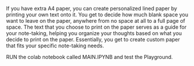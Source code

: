 If you have extra A4 paper, you can create personalized lined paper by printing your own text onto it. You get to decide how much blank space you want to leave on the paper, anywhere from no space at all to a full page of space. The text that you choose to print on the paper serves as a guide for your note-taking, helping you organize your thoughts based on what you decide to print on the paper. Essentially, you get to create custom paper that fits your specific note-taking needs.

RUN the colab notebook called MAIN.IPYNB and test the Playground.
